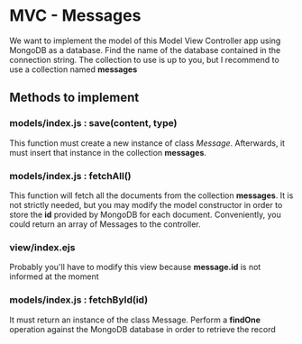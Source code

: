 # MVC - Messages

We want to implement the model of this Model View Controller app using MongoDB as a database. Find the name of the database contained in the connection string. The collection to use is up to you, but I recommend to use a collection named **messages**

## Methods to implement

### models/index.js : save(content, type)

This function must create a new instance of class _Message_. Afterwards, it must insert that instance in the collection **messages**. 

### models/index.js : fetchAll()

This function will fetch all the documents from the collection **messages**. It is not strictly needed, but you may modify the model constructor in order to store the __id__ provided by MongoDB for each document. Conveniently, you could return an array of Messages to the controller.

### view/index.ejs

Probably you'll have to modify this view because __message.id__ is not informed at the moment

### models/index.js : fetchById(id)

It must return an instance of the class Message. Perform a __findOne__ operation against the MongoDB database in order to retrieve the record

